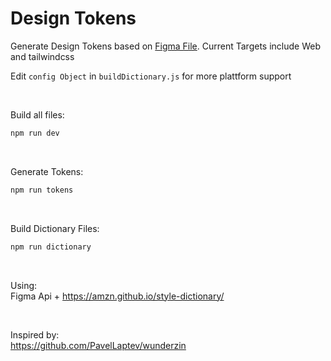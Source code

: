 # Design Tokens

Generate Design Tokens based on [Figma File](https://www.figma.com/file/kGm31xFt0PUcFsiqSzdwk0/Design-System?node-id=13%3A2).
Current Targets include Web and tailwindcss

Edit `config Object` in `buildDictionary.js` for more plattform support

<br>

Build all files:

```bash
npm run dev
```

<br>

Generate Tokens:

```bash
npm run tokens
```

<br>

Build Dictionary Files:

```bash
npm run dictionary
```

<br>

Using:<br>
Figma Api + https://amzn.github.io/style-dictionary/

<br>

Inspired by:<br> https://github.com/PavelLaptev/wunderzin
